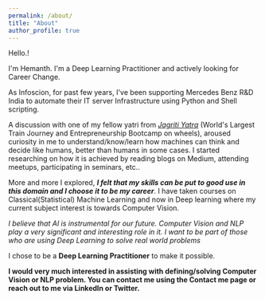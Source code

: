 ```yaml
---
permalink: /about/
title: "About"
author_profile: true
---
```


Hello.!

I'm Hemanth. I'm a Deep Learning Practitioner and actively looking for Career Change.

As Infoscion, for past few years, I've been supporting Mercedes Benz R&D India to automate their IT server Infrastructure using Python and Shell scripting.

<!-- _I never imagined that I would be an AI practitioner_ until before [_Jagriti Yatra_](http://www.jagritiyatra.com/) (World's Largest Train Journey and Entrepreneurship Bootcamp on wheels), where one of my fellow traveler (Yatri, as we call) made a point on the impact of AI on our future in one of our discussions. -->

<!-- This discussion aroused curiosity in me to understand/know/learn how machines can think and decide like humans, better than humans in some cases. I started researching on how it is achieved by reading blogs on Medium, attending meetups, participating in seminars, etc.. -->

A discussion with one of my fellow yatri from [_Jagriti Yatra_](http://www.jagritiyatra.com/) (World's Largest Train Journey and Entrepreneurship Bootcamp on wheels), aroused curiosity in me to understand/know/learn how machines can think and decide like humans, better than humans in some cases. I started researching on how it is achieved by reading blogs on Medium, attending meetups, participating in seminars, etc..

More and more I explored, _**I felt that my skills can be put to good use in this domain and I choose it to be my career**_. I have taken courses on Classical(Statistical) Machine Learning and now in Deep learning where my current subject interest is towards Computer Vision.

*I believe that AI is instrumental for our future. Computer Vision and NLP play a very significant and interesting role in it. I want to be part of those who are using Deep Learning to solve real world problems*

I chose to be a **Deep Learning Practitioner** to make it possible.

**I would very much interested in assisting with defining/solving Computer Vision or NLP problem. You can contact me using the Contact me page or reach out to me via LinkedIn or Twitter.**
